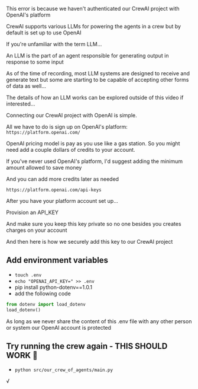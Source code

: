 This error is because we haven't authenticated our CrewAI project with OpenAI's platform

CrewAI supports various LLMs for powering the agents in a crew but by default is set up to use OpenAI

If you're unfamiliar with the term LLM...

An LLM is the part of an agent responsible for generating output in response to some input

As of the time of recording, most LLM systems are designed to receive and generate text but some are starting to be capable of accepting other forms of data as well...

The details of how an LLM works can be explored outside of this video if interested...

Connecting our CrewAI project with OpenAI is simple.

All we have to do is sign up on OpenAI's platform: `https://platform.openai.com/`

OpenAI pricing model is pay as you use like a gas station. So you might need add a couple dollars of credits to your account.

If you've never used OpenAI's platform, I'd suggest adding the minimum amount allowed to save money

And you can add more credits later as needed

`https://platform.openai.com/api-keys`

After you have your platform account set up...

Provision an API_KEY

And make sure you keep this key private so no one besides you creates charges on your account

And then here is how we securely add this key to our CrewAI project

## Add environment variables

- `touch .env`
- `echo "OPENAI_API_KEY=" >> .env`
- pip install python-dotenv==1.0.1
- add the following code
```main.py
from dotenv import load_dotenv
load_dotenv()
```

As long as we never share the content of this .env file with any other person or system our OpenAI account is protected

## Try running the crew again - THIS SHOULD WORK 🤞

- `python src/our_crew_of_agents/main.py`

√